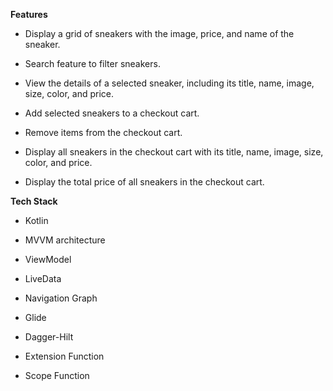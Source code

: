 
**Features**

- Display a grid of sneakers with the image, price, and name of the sneaker.

- Search feature to filter sneakers.

- View the details of a selected sneaker, including its title, name, image, size, color, and price.

- Add selected sneakers to a checkout cart.

- Remove items from the checkout cart.

- Display all sneakers in the checkout cart with its title, name, image, size, color, and price.

- Display the total price of all sneakers in the checkout cart.

**Tech Stack**

- Kotlin

- MVVM architecture

- ViewModel

- LiveData

- Navigation Graph

- Glide

- Dagger-Hilt

- Extension Function

- Scope Function
